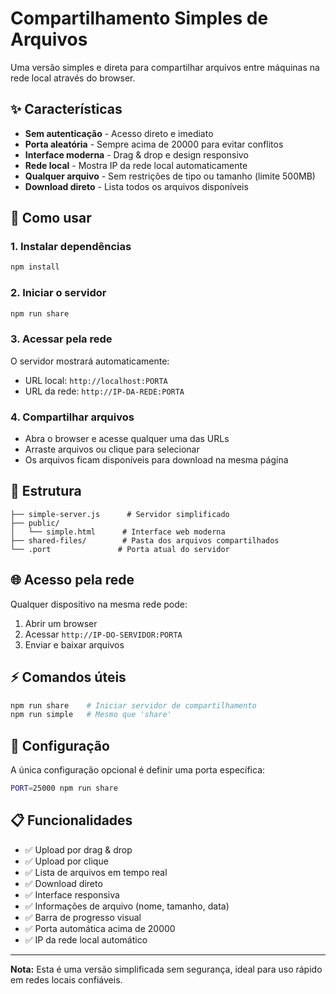 # Compartilhamento Simples de Arquivos

Uma versão simples e direta para compartilhar arquivos entre máquinas na rede local através do browser.

## ✨ Características

- **Sem autenticação** - Acesso direto e imediato
- **Porta aleatória** - Sempre acima de 20000 para evitar conflitos
- **Interface moderna** - Drag & drop e design responsivo
- **Rede local** - Mostra IP da rede local automaticamente
- **Qualquer arquivo** - Sem restrições de tipo ou tamanho (limite 500MB)
- **Download direto** - Lista todos os arquivos disponíveis

## 🚀 Como usar

### 1. Instalar dependências
```bash
npm install
```

### 2. Iniciar o servidor
```bash
npm run share
```

### 3. Acessar pela rede
O servidor mostrará automaticamente:
- URL local: `http://localhost:PORTA`
- URL da rede: `http://IP-DA-REDE:PORTA`

### 4. Compartilhar arquivos
- Abra o browser e acesse qualquer uma das URLs
- Arraste arquivos ou clique para selecionar
- Os arquivos ficam disponíveis para download na mesma página

## 📁 Estrutura

```
├── simple-server.js      # Servidor simplificado
├── public/
│   └── simple.html      # Interface web moderna
├── shared-files/        # Pasta dos arquivos compartilhados
└── .port               # Porta atual do servidor
```

## 🌐 Acesso pela rede

Qualquer dispositivo na mesma rede pode:
1. Abrir um browser
2. Acessar `http://IP-DO-SERVIDOR:PORTA`
3. Enviar e baixar arquivos

## ⚡ Comandos úteis

```bash
npm run share    # Iniciar servidor de compartilhamento
npm run simple   # Mesmo que 'share'
```

## 🔧 Configuração

A única configuração opcional é definir uma porta específica:
```bash
PORT=25000 npm run share
```

## 📋 Funcionalidades

- ✅ Upload por drag & drop
- ✅ Upload por clique
- ✅ Lista de arquivos em tempo real
- ✅ Download direto
- ✅ Interface responsiva
- ✅ Informações de arquivo (nome, tamanho, data)
- ✅ Barra de progresso visual
- ✅ Porta automática acima de 20000
- ✅ IP da rede local automático

---

**Nota:** Esta é uma versão simplificada sem segurança, ideal para uso rápido em redes locais confiáveis.